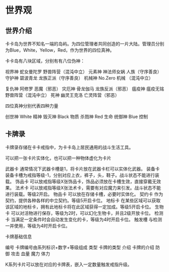 # 世界观

## 世界介绍

卡卡岛为世界不知名一端的岛屿。为四位管理者共同创造的一片大陆。管理员分别为Blue，White，Yellow，Red，作为世界的四位真神。

卡卡岛有八块区域，分别有有八位伪神：

视界神 蛇女曼陀罗 野兽阵营（混沌中立）
元素神 神法师女娲 人族（守序善良）
守护神 碧波青龙 龙族正派（守序善良）
机械神 No.Zero 机械 （混沌中立）

复仇神 阿修罗 恶魔（邪恶）
灾厄神 骨龙伽马 龙族反派（邪恶）
瘟疫神 瘟疫无铭 野兽阵营（混沌中立）
死神 幽灵王克洛 亡灵阵营（邪恶）

四位真神分别代表四种力量

创世神 White 精神
毁灭神 Black 物质
杀戮神 Red   生命
统御神 Blue  控制

## 卡牌录

卡牌录存储在卡卡戒指中，为卡卡岛上居民通用的战斗生活工具。

可以把一张卡片实体化，也可以把一种物体虚化为卡片

武器卡 通常情况下武器卡槽是1，将卡片放在武器卡栏可以实体化武器。
装备卡 装备卡槽为戒指等级-1，分别对应上衣，裤子，头，鞋子。战斗状态不能进行装载。
饰品卡 可以放戒指等级X张饰品卡，饰品必须放在卡槽生效，直接穿戴无效果。
法术卡 可以放戒指等级X张法术卡，需要有对应魔力来引发。战斗状态不能进行装载。等级2开启。
物品卡 可以放在存储卡槽，必要时实体化。
契约卡 作为契约，提供各种各样的中立契约。等级5开启卡位。
地标卡 在某些区域可以获取该区域的地标卡，拥有此地标卡将在此区域获得一定加成。等级5开启卡位。
生物卡 可以对活物进行保存，等级为2时，可以幻化生物卡，并且2级开放卡位。
检测卡 当满足一定条件时会自动发生变化的卡，等级为4时开启卡位。
触发槽 与检测一并使用，等级为4时开启卡位。

卡牌基础信息

编号 卡牌编号由系列标识+数字+等级组成
类型 卡牌的类型
介绍 卡牌的介绍
防御 
攻击 
血量 
魔力 
体力 

K系列卡片可以放在对应的卡牌表，嵌入一定数量触发戒指升级。